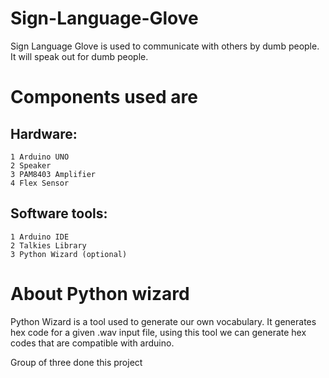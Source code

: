 # Sign-Language-Glove
  Sign Language Glove is used to communicate with others by dumb people. It will speak out for dumb people. 

# Components used are
  ## Hardware:
    1 Arduino UNO
    2 Speaker
    3 PAM8403 Amplifier
    4 Flex Sensor

  ## Software tools:
    1 Arduino IDE
    2 Talkies Library
    3 Python Wizard (optional)
    
# About Python wizard
  Python Wizard is a tool used to generate our own vocabulary. It generates hex code for a given .wav input file, using this tool we can generate hex codes that are compatible     with arduino.

Group of three done this project
